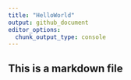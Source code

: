 ```yaml
---
title: "HelloWorld"
output: github_document
editor_options: 
  chunk_output_type: console
---
```


## This is a markdown file
